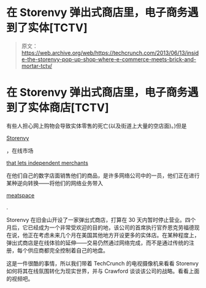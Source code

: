 # 在 Storenvy 弹出式商店里，电子商务遇到了实体[TCTV]

> 原文：<https://web.archive.org/web/https://techcrunch.com/2013/06/13/inside-the-storenvy-pop-up-shop-where-e-commerce-meets-brick-and-mortar-tctv/>

# 在 Storenvy 弹出式商店里，电子商务遇到了实体商店[TCTV]

有些人担心网上购物会导致实体零售的死亡(以及街道上大量的空店面)。)但是

[Storenvy](https://web.archive.org/web/20221209062159/http://www.storenvy.com/)

，在线市场

[that lets independent merchants](https://web.archive.org/web/20221209062159/http://www.crunchbase.com/company/storenvy)

在他们自己的数字店面销售他们的商品，是许多网络公司中的一员，他们正在进行某种逆向转换——将他们的网络业务带入

[meatspace](https://web.archive.org/web/20221209062159/http://www.urbandictionary.com/define.php?term=meatspace)

.

Storenvy 在旧金山开设了一家弹出式商店，打算在 30 天内暂时停止营业。四个月后，它已经成为一个非常受欢迎的目的地，该公司的首席执行官乔恩克劳福德现在说，他正在考虑未来几个月在美国其他地方开设更多的实体店。在某种程度上，弹出式商店是在线体验的延伸——交易仍然通过网络完成，而不是通过传统的注册，每个供应商都完全控制着自己的地盘。

这是一件很酷的事情，所以我们带着 TechCrunch 的电视摄像机来看看 Storenvy 如何将其在线氛围转化为现实世界，并与 Crawford 谈谈该公司的战略。看看上面的视频吧。